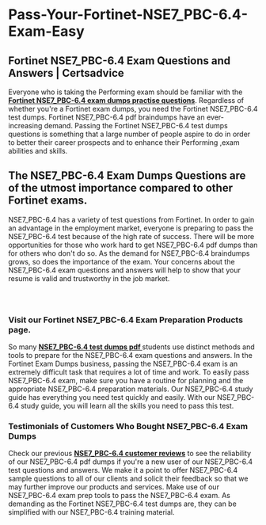 # Pass-Your-Fortinet-NSE7_PBC-6.4-Exam-Easy
<h2><strong>Fortinet NSE7_PBC-6.4 Exam Questions and Answers | Certsadvice</strong></h2> <p>Everyone who is taking the Performing exam should be familiar with the <a href="http://www.certsadvice.com/fortinet/nse7_pbc-6.4-practice-questions"><strong>Fortinet NSE7_PBC-6.4 exam dumps practise questions</strong></a>. Regardless of whether you&#39;re a Fortinet exam dumps, you need the Fortinet NSE7_PBC-6.4 test dumps. Fortinet NSE7_PBC-6.4 pdf braindumps have an ever-increasing demand. Passing the Fortinet NSE7_PBC-6.4 test dumps questions is something that a large number of people aspire to do in order to better their career prospects and to enhance their Performing ,exam abilities and skills.</p> <h2><strong>The NSE7_PBC-6.4 Exam Dumps Questions are of the utmost importance compared to other Fortinet exams.</strong></h2> <p>NSE7_PBC-6.4 has a variety of test questions from Fortinet. In order to gain an advantage in the employment market, everyone is preparing to pass the NSE7_PBC-6.4 test because of the high rate of success. There will be more opportunities for those who work hard to get NSE7_PBC-6.4 pdf dumps than for others who don&#39;t do so. As the demand for NSE7_PBC-6.4 braindumps grows, so does the importance of the exam. Your concerns about the NSE7_PBC-6.4 exam questions and answers will help to show that your resume is valid and trustworthy in the job market.</p> <p><a href="http://www.certsadvice.com/fortinet/nse7_pbc-6.4-practice-questions" style="display: block; padding: 1em 0; text-align: center; "><img alt="" src="https://1.bp.blogspot.com/-RUOr8Wn-CRk/YUYAxC8kcHI/AAAAAAAAAnw/F7BbdI3tw8QDj5z8iX0vQAioQzKiUxduwCLcBGAsYHQ/s0/unnamed.jpg" /></a></p> <h3><strong>Visit our Fortinet NSE7_PBC-6.4 Exam Preparation Products page.</strong></h3> <p>So many <a href="http://www.certsadvice.com/fortinet/nse7_pbc-6.4-practice-questions"><strong>NSE7_PBC-6.4 test dumps pdf </strong></a>students use distinct methods and tools to prepare for the NSE7_PBC-6.4 exam questions and answers. In the Fortinet Exam Dumps business, passing the NSE7_PBC-6.4 exam is an extremely difficult task that requires a lot of time and work. To easily pass NSE7_PBC-6.4 exam, make sure you have a routine for planning and the appropriate NSE7_PBC-6.4 preparation materials. Our NSE7_PBC-6.4 study guide has everything you need test quickly and easily. With our NSE7_PBC-6.4 study guide, you will learn all the skills you need to pass this test.</p> <h3><strong>Testimonials of Customers Who Bought NSE7_PBC-6.4 Exam Dumps</strong></h3> <p>Check our previous <a href="http://www.certsadvice.com/fortinet/nse7_pbc-6.4-practice-questions"><strong>NSE7_PBC-6.4 customer reviews</strong></a> to see the reliability of our NSE7_PBC-6.4 pdf dumps if you&#39;re a new user of our NSE7_PBC-6.4 test questions and answers. We make it a point to offer NSE7_PBC-6.4 sample questions to all of our clients and solicit their feedback so that we may further improve our products and services. Make use of our NSE7_PBC-6.4 exam prep tools to pass the NSE7_PBC-6.4 exam. As demanding as the Fortinet NSE7_PBC-6.4 test dumps are, they can be simplified with our NSE7_PBC-6.4 training material.</p>

